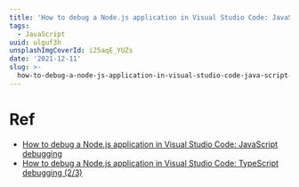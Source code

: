```yaml
---
title: 'How to debug a Node.js application in Visual Studio Code: JavaScript debugging'
tags:
  - JavaScript
uuid: ulguf3h
unsplashImgCoverId: i25aqE_YUZs
date: '2021-12-11'
slug: >-
  how-to-debug-a-node-js-application-in-visual-studio-code-java-script-debugging-ulguf3h
---
```


#  Ref

- [How to debug a Node.js application in Visual Studio Code: JavaScript debugging](https://tsh.io/blog/how-to-debug-node-js-application-in-visual-studio-code/)
- [How to debug a Node.js application in Visual Studio Code: TypeScript debugging (2/3)](https://tsh.io/blog/visual-studio-code-typescript-debugging/)
